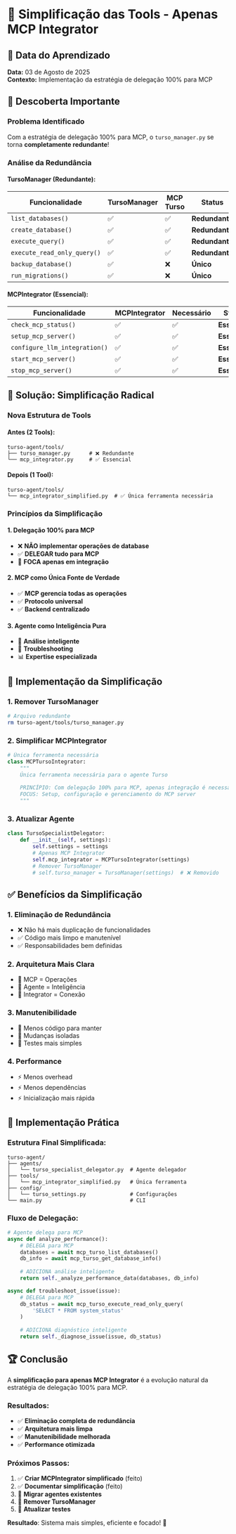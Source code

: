 # 🎯 Simplificação das Tools - Apenas MCP Integrator

## 📅 Data do Aprendizado
**Data:** 03 de Agosto de 2025  
**Contexto:** Implementação da estratégia de delegação 100% para MCP

## 🎯 Descoberta Importante

### Problema Identificado
Com a estratégia de delegação 100% para MCP, o `turso_manager.py` se torna **completamente redundante**!

### Análise da Redundância

#### **TursoManager (Redundante):**
| Funcionalidade | TursoManager | MCP Turso | Status |
|----------------|---------------|-----------|---------|
| `list_databases()` | ✅ | ✅ | **Redundante** |
| `create_database()` | ✅ | ✅ | **Redundante** |
| `execute_query()` | ✅ | ✅ | **Redundante** |
| `execute_read_only_query()` | ✅ | ✅ | **Redundante** |
| `backup_database()` | ✅ | ❌ | **Único** |
| `run_migrations()` | ✅ | ❌ | **Único** |

#### **MCPIntegrator (Essencial):**
| Funcionalidade | MCPIntegrator | Necessário | Status |
|----------------|----------------|------------|---------|
| `check_mcp_status()` | ✅ | ✅ | **Essencial** |
| `setup_mcp_server()` | ✅ | ✅ | **Essencial** |
| `configure_llm_integration()` | ✅ | ✅ | **Essencial** |
| `start_mcp_server()` | ✅ | ✅ | **Essencial** |
| `stop_mcp_server()` | ✅ | ✅ | **Essencial** |

## 🚀 Solução: Simplificação Radical

### Nova Estrutura de Tools

#### **Antes (2 Tools):**
```
turso-agent/tools/
├── turso_manager.py      # ❌ Redundante
└── mcp_integrator.py     # ✅ Essencial
```

#### **Depois (1 Tool):**
```
turso-agent/tools/
└── mcp_integrator_simplified.py  # ✅ Única ferramenta necessária
```

### Princípios da Simplificação

#### **1. Delegação 100% para MCP**
- ❌ **NÃO implementar operações de database**
- ✅ **DELEGAR tudo para MCP**
- 🧠 **FOCA apenas em integração**

#### **2. MCP como Única Fonte de Verdade**
- ✅ **MCP gerencia todas as operações**
- ✅ **Protocolo universal**
- ✅ **Backend centralizado**

#### **3. Agente como Inteligência Pura**
- 🧠 **Análise inteligente**
- 🔧 **Troubleshooting**
- 📊 **Expertise especializada**

## 🔧 Implementação da Simplificação

### 1. **Remover TursoManager**
```bash
# Arquivo redundante
rm turso-agent/tools/turso_manager.py
```

### 2. **Simplificar MCPIntegrator**
```python
# Única ferramenta necessária
class MCPTursoIntegrator:
    """
    Única ferramenta necessária para o agente Turso
    
    PRINCÍPIO: Com delegação 100% para MCP, apenas integração é necessária
    FOCUS: Setup, configuração e gerenciamento do MCP server
    """
```

### 3. **Atualizar Agente**
```python
class TursoSpecialistDelegator:
    def __init__(self, settings):
        self.settings = settings
        # Apenas MCP Integrator
        self.mcp_integrator = MCPTursoIntegrator(settings)
        # Remover TursoManager
        # self.turso_manager = TursoManager(settings)  # ❌ Removido
```

## ✅ Benefícios da Simplificação

### 1. **Eliminação de Redundância**
- ❌ Não há mais duplicação de funcionalidades
- ✅ Código mais limpo e manutenível
- ✅ Responsabilidades bem definidas

### 2. **Arquitetura Mais Clara**
- 🎯 MCP = Operações
- 🧠 Agente = Inteligência
- 🔧 Integrator = Conexão

### 3. **Manutenibilidade**
- 🔧 Menos código para manter
- 🔧 Mudanças isoladas
- 🔧 Testes mais simples

### 4. **Performance**
- ⚡ Menos overhead
- ⚡ Menos dependências
- ⚡ Inicialização mais rápida

## 🎯 Implementação Prática

### **Estrutura Final Simplificada:**

```
turso-agent/
├── agents/
│   └── turso_specialist_delegator.py  # Agente delegador
├── tools/
│   └── mcp_integrator_simplified.py   # Única ferramenta
├── config/
│   └── turso_settings.py              # Configurações
└── main.py                            # CLI
```

### **Fluxo de Delegação:**

```python
# Agente delega para MCP
async def analyze_performance():
    # DELEGA para MCP
    databases = await mcp_turso_list_databases()
    db_info = await mcp_turso_get_database_info()
    
    # ADICIONA análise inteligente
    return self._analyze_performance_data(databases, db_info)

async def troubleshoot_issue(issue):
    # DELEGA para MCP
    db_status = await mcp_turso_execute_read_only_query(
        'SELECT * FROM system_status'
    )
    
    # ADICIONA diagnóstico inteligente
    return self._diagnose_issue(issue, db_status)
```

## 🏆 Conclusão

A **simplificação para apenas MCP Integrator** é a evolução natural da estratégia de delegação 100% para MCP.

### **Resultados:**
- ✅ **Eliminação completa de redundância**
- ✅ **Arquitetura mais limpa**
- ✅ **Manutenibilidade melhorada**
- ✅ **Performance otimizada**

### **Próximos Passos:**
1. ✅ **Criar MCPIntegrator simplificado** (feito)
2. ✅ **Documentar simplificação** (feito)
3. 🔄 **Migrar agentes existentes**
4. 🔄 **Remover TursoManager**
5. 🔄 **Atualizar testes**

**Resultado**: Sistema mais simples, eficiente e focado! 🚀 